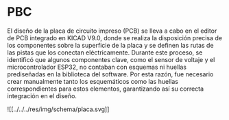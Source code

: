 # PBC

El diseño de la placa de circuito impreso (PCB) se lleva a cabo en el editor de PCB integrado en KICAD V9.0, donde se realiza la disposición precisa de los componentes sobre la superficie de la placa y se definen las rutas de las pistas que los conectan eléctricamente. Durante este proceso, se identificó que algunos componentes clave, como el sensor de voltaje y el microcontrolador ESP32, no contaban con esquemas ni huellas prediseñadas en la biblioteca del software. Por esta razón, fue necesario crear manualmente tanto los esquemáticos como las huellas correspondientes para estos elementos, garantizando así su correcta integración en el diseño.

![[../../../res/img/schema/placa.svg]]